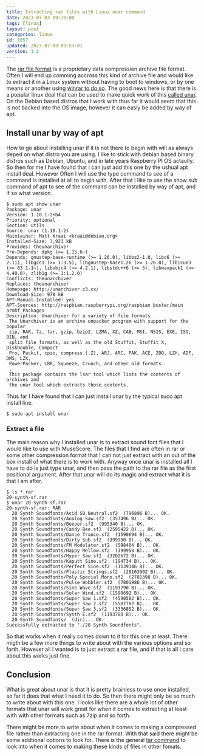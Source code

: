 ```yaml
---
title: Extracting rar files with Linux unar command
date: 2023-07-03 09:19:00
tags: [linux]
layout: post
categories: linux
id: 1057
updated: 2023-07-03 09:53:01
version: 1.2
---
```


The [rar file format](https://en.wikipedia.org/wiki/RAR_%28file_format%29) is a proprietary data compression archive file format. Often I will end up comming accross this kind of archive file and would like to extract it in a Linux system without having to boot to windows, or by one means or another using [winrar to do so](https://en.wikipedia.org/wiki/WinRAR). The good news here is that there is a popular linux deal that can be used to make quick work of this [called unar](https://linux.die.net/man/1/unrar). On the Debian based distros that I work with thus far it would seem that this is not backed into the OS image, however it can easly be added by way of apt.

<!-- more -->

## Install unar by way of apt

How to go about installing unar if it is not there to begin with will as always deped on what distro you are using. I like to stick with debian based binary distros such as Debian, Ubuntu, and in late years Raspberry PI OS actaully. So then for me I have found that I can just add this one by the ushual apt install deal. However Often I will use the type command to see of a command is installed at all to begin with. After that I like to use the show sub command of apt to see of the command can be installed by way of apt, and if so what version.

```
$ sudo apt show unar
Package: unar
Version: 1.10.1-2+b4
Priority: optional
Section: utils
Source: unar (1.10.1-2)
Maintainer: Matt Kraai <kraai@debian.org>
Installed-Size: 3,923 kB
Provides: theunarchiver
Pre-Depends: dpkg (>= 1.15.6~)
Depends: gnustep-base-runtime (>= 1.26.0), libbz2-1.0, libc6 (>= 2.11), libgcc1 (>= 1:3.5), libgnustep-base1.26 (>= 1.26.0), libicu63 (>= 63.1-1~), libobjc4 (>= 4.2.1), libstdc++6 (>= 5), libwavpack1 (>= 4.40.0), zlib1g (>= 1:1.2.0)
Conflicts: theunarchiver
Replaces: theunarchiver
Homepage: http://unarchiver.c3.cx/
Download-Size: 978 kB
APT-Manual-Installed: yes
APT-Sources: http://raspbian.raspberrypi.org/raspbian buster/main armhf Packages
Description: Unarchiver for a variety of file formats
 The Unarchiver is an archive unpacker program with support for the popular
 zip, RAR, 7z, tar, gzip, bzip2, LZMA, XZ, CAB, MSI, NSIS, EXE, ISO, BIN, and
 split file formats, as well as the old Stuffit, Stuffit X, DiskDouble, Compact
 Pro, Packit, cpio, compress (.Z), ARJ, ARC, PAK, ACE, ZOO, LZH, ADF, DMS, LZX,
 PowerPacker, LBR, Squeeze, Crunch, and other old formats.
 .
 This package contains the lsar tool which lists the contents of archives and
 the unar tool which extracts those contents.
```

Thus far I have found that I can just install unar by the typical suco apt install line.

```
$ sudo apt install unar
```

### Extract a file

The main reason why I installed unar is to extract sound font files that I would like to use with MuseScore. The files that I find are often in rar or some other compression format that I can not just extract with an out of the box install of what there is to work with. Anyway once unar is installed all I have to do is just type unar, and then pass the path to the rar file as the first positional argument. After that unar will do its magic and extract what it is that I am after.

```
$ ls *.rar
20-synth-sf.rar
$ unar 20-synth-sf.rar
20-synth-sf.rar: RAR
  20 Synth Soundfonts/Acid SQ Neutral.sf2  (796896 B)... OK.
  20 Synth Soundfonts/Analog Saw.sf2  (353496 B)... OK.
  20 Synth Soundfonts/Beeper.sf2  (995340 B)... OK.
  20 Synth Soundfonts/Candy Bee.sf2  (2595422 B)... OK.
  20 Synth Soundfonts/Dance Trance.sf2  (1590694 B)... OK.
  20 Synth Soundfonts/Dirty Sub.sf2  (399990 B)... OK.
  20 Synth Soundfonts/FM Modulator.sf2  (598404 B)... OK.
  20 Synth Soundfonts/Happy Mellow.sf2  (399958 B)... OK.
  20 Synth Soundfonts/Hyper Saw.sf2  (3202672 B)... OK.
  20 Synth Soundfonts/Kaputt Sine.sf2  (194734 B)... OK.
  20 Synth Soundfonts/Perfect Sine.sf2  (1139346 B)... OK.
  20 Synth Soundfonts/Plastic Strings.sf2  (20163902 B)... OK.
  20 Synth Soundfonts/Poly Special Mono.sf2  (2781398 B)... OK.
  20 Synth Soundfonts/Pulse Wobbler.sf2  (7801986 B)... OK.
  20 Synth Soundfonts/Sine Wave.sf2  (1193790 B)... OK.
  20 Synth Soundfonts/Solar Wind.sf2  (1590692 B)... OK.
  20 Synth Soundfonts/Super Saw 1.sf2  (4590502 B)... OK.
  20 Synth Soundfonts/Super Saw 2.sf2  (5507782 B)... OK.
  20 Synth Soundfonts/Super Saw 3.sf2  (3336852 B)... OK.
  20 Synth Soundfonts/Synth E.sf2  (1193788 B)... OK.
  20 Synth Soundfonts/  (dir)... OK.
Successfully extracted to "./20 Synth Soundfonts".
```

So that works when it really comes down to it for this one at least. There migth be a few more things to write about with the various options and so forth. However all I wanted is to just extract a rar file, and if that is all I care about this works just fine.

## Conclusion

What is great about unar is that it is pretty brainless to use once installed, so far it does that what I need it to do. So then there might only be so much to write about with this one. I looks like there are a whole lot of other formats that unar will work great for when it comes to extracting at least with with other formats such as 7zip and so forth. 

There might be more to write about when it comes to making a compressed file rather than extracting one in the rar format. With that said there might be some addtional options to look for. There is the general [tar command](/2021/11/26/linux-tar) to look into when it comes to making these kinds of files in other fomats.





